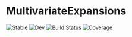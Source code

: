 # MultivariateExpansions

[![Stable](https://img.shields.io/badge/docs-stable-blue.svg)](https://dannys4.github.io/MultivariateExpansions.jl/stable/)
[![Dev](https://img.shields.io/badge/docs-dev-blue.svg)](https://dannys4.github.io/MultivariateExpansions.jl/dev/)
[![Build Status](https://github.com/dannys4/MultivariateExpansions.jl/actions/workflows/CI.yml/badge.svg?branch=main)](https://github.com/dannys4/MultivariateExpansions.jl/actions/workflows/CI.yml?query=branch%3Amain)
[![Coverage](https://codecov.io/gh/dannys4/MultivariateExpansions.jl/branch/main/graph/badge.svg)](https://codecov.io/gh/dannys4/MultivariateExpansions.jl)
